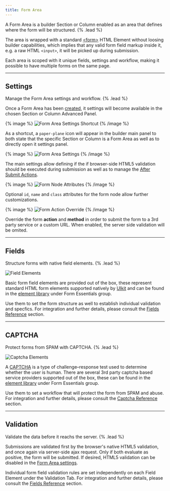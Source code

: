 ```yaml
---
title: Form Area
---
```


A Form Area is a builder Section or Column enabled as an area that defines where the form will be structured. {% .lead %}

The area is wrapped with a standard [\<form\>](https://developer.mozilla.org/en-US/docs/Web/HTML/Element/form) HTML Element without loosing builder capabilities, which implies that any valid form field markup inside it, e.g. a raw HTML `<input>`, it will be picked up during submission.

Each area is scoped with it unique fields, settings and workflow, making it possible to have multiple forms on the same page.

---

## Settings

Manage the Form Area settings and workflow. {% .lead %}

Once a Form Area has been [created](integration#create-a-form-area), it settings will become available in the chosen Section or Column Advanced Panel.

{% image %}
![Form Area Settings Shortcut](/assets/ytp/forms/formarea-settings-shortcut.webp)
{% /image %}

As a shortcut, a `paper-plane` icon will appear in the builder main panel to both state that the specific Section or Column is a Form Area as well as to directly open it settings panel.

{% image %}
![Form Area Settings](/assets/ytp/forms/formarea-settings.webp)
{% /image %}

The main settings allow defining if the if browser-side HTML5 validation should be executed during submission as well as to manage the [After Submit Actions](actions).

{% image %}
![Form Node Attributes](/assets/ytp/forms/formarea-settings-attrs.webp)
{% /image %}

Optional `id`, `name` and `class` attributes for the form node allow further customizations.

{% image %}
![Form Action Override](/assets/ytp/forms/formarea-settings-sub-override.webp)
{% /image %}

Override the form **action** and **method** in order to submit the form to a 3rd party service or a custom URL. When enabled, the server side validation will be omited.

---

## Fields

Structure forms with native field elements. {% .lead %}

![Field Elements](/assets/ytp/forms/fields/elements.webp)

Basic form field elements are provided out of the box, these represent standard HTML form elements supported natively by [UIkit](https://getuikit.com/) and can be found in the [element library](https://yootheme.com/support/yootheme-pro/joomla/element-library) under Form Essentials group.

Use them to set the form structure as well to establish individual validation and specfics. For integration and further details, please consult the [Fields Reference](reference/fields) section.

---

## CAPTCHA

Protect forms from SPAM with CAPTCHA. {% .lead %}

![Captcha Elements](/assets/ytp/forms/captcha/elements.webp)

A [CAPTCHA](http://www.captcha.net) is a type of challenge–response test used to determine whether the user is human. There are several 3rd party captcha based service providers supported out of the box, these can be found in the [element library](https://yootheme.com/support/yootheme-pro/joomla/element-library) under Form Essentials group.

Use them to set a workflow that will protect the form from SPAM and abuse. For integration and further details, please consult the [Captcha Reference](reference/captcha) section.

---

## Validation

Validate the data before it reachs the server. {% .lead %}

Submissions are validated first by the browser's native HTML5 validation, and once again via server-side ajax request. Only if both evaluate as positive, the form will be submitted. If desired, HTML5 validation can be disabled in the [Form Area settings](#settings).

Individual form field validation rules are set independently on each Field Element under the Validation Tab. For integration and further details, please consult the [Fields Reference](reference/fields) section.
